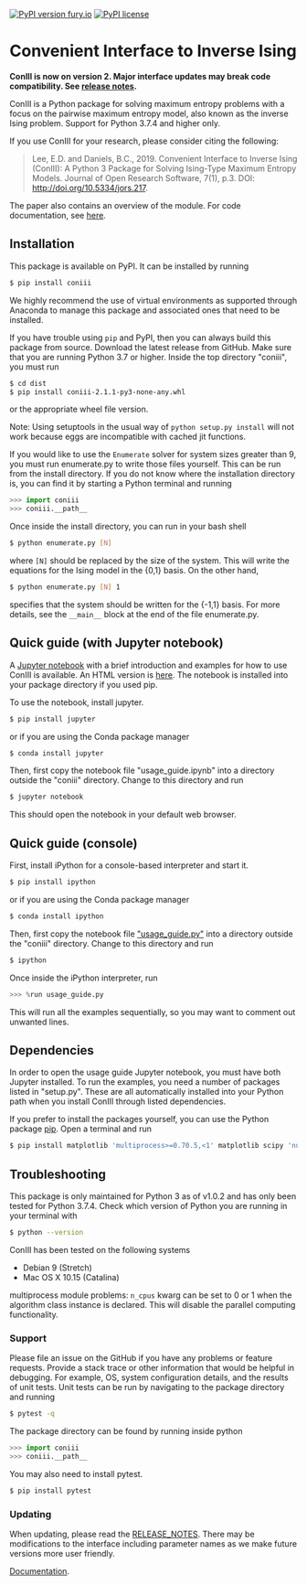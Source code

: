[![PyPI version fury.io](https://badge.fury.io/py/coniii.svg)](https://pypi.python.org/pypi/coniii/) [![PyPI license](https://img.shields.io/pypi/l/coniii.svg)](https://pypi.python.org/pypi/coniii/)

# Convenient Interface to Inverse Ising

**ConIII is now on version 2. Major interface updates may break code compatibility. 
See [release notes](https://github.com/eltrompetero/coniii/blob/py3/RELEASE_NOTES "release notes").**

ConIII is a Python package for solving maximum entropy problems with a focus on the
pairwise maximum entropy model, also known as the inverse Ising problem. Support for
Python 3.7.4 and higher only.

If you use ConIII for your research, please consider citing the following:
> Lee, E.D. and Daniels, B.C., 2019. Convenient Interface to Inverse Ising (ConIII): A
> Python 3 Package for Solving Ising-Type Maximum Entropy Models. Journal of Open Research
> Software, 7(1), p.3. DOI: http://doi.org/10.5334/jors.217.

The paper also contains an overview of the module. For code documentation, see [here](https://eddielee.co/coniii/index.html "Documentation").

## Installation

This package is available on PyPI. It can be installed by running 
```bash
$ pip install coniii
```
We highly recommend the use of virtual environments as supported through Anaconda to
manage this package and associated ones that need to be installed.

If you have trouble using `pip` and PyPI, then you can always build this package from
source.  Download the latest release from GitHub. Make sure that you are running Python
3.7 or higher.  Inside the top directory "coniii", you must run 
```bash
$ cd dist
$ pip install coniii-2.1.1-py3-none-any.whl 
```
or the appropriate wheel file version.  

Note: Using setuptools in the usual way of `python setup.py install` will not work because
eggs are incompatible with cached jit functions.

If you would like to use the `Enumerate` solver for system sizes greater than 9, you must
run enumerate.py to write those files yourself. This can be run from the install
directory.  If you do not know where the installation directory is, you can find it by
starting a Python terminal and running
```python
>>> import coniii
>>> coniii.__path__
```

Once inside the install directory, you can run in your bash shell
```bash
$ python enumerate.py [N]
```

where `[N]` should be replaced by the size of the system. This will write the equations
for the Ising model in the {0,1} basis. On the other hand,

```bash
$ python enumerate.py [N] 1
```

specifies that the system should be written for the {-1,1} basis.  For more details, see
the `__main__` block at the end of the file enumerate.py.

## Quick guide (with Jupyter notebook)

A [Jupyter notebook](https://github.com/eltrompetero/coniii/blob/py3/ipynb/usage_guide.ipynb) with a brief introduction and examples for how to use ConIII is
available. An HTML version is [here](https://github.com/eltrompetero/coniii/blob/py3/ipynb/usage_guide.html). The
notebook is installed into your package directory if you used pip.

To use the notebook, install jupyter. 
```bash
$ pip install jupyter
```
or if you are using the Conda package manager
```bash
$ conda install jupyter
```

Then, first copy the notebook file "usage_guide.ipynb" into a directory outside the
"coniii" directory.  Change to this directory and run
```bash
$ jupyter notebook
```

This should open the notebook in your default web browser.

## Quick guide (console)

First, install iPython for a console-based interpreter and start it.
```bash
$ pip install ipython
```
or if you are using the Conda package manager
```bash
$ conda install ipython
```

Then, first copy the notebook file ["usage_guide.py"](https://github.com/eltrompetero/coniii/blob/py3/ipynb/usage_guide.py) into a directory outside the "coniii" directory.  Change to this directory and run
```bash
$ ipython
```

Once inside the iPython interpreter, run
```python
>>> %run usage_guide.py
```
This will run all the examples sequentially, so you may want to comment out unwanted lines.

## Dependencies

In order to open the usage guide Jupyter notebook, you must have both Jupyter installed.
To run the examples, you need a number of packages listed in "setup.py". These are all
automatically installed into your Python path when you install ConIII through listed
dependencies.

If you prefer to install the packages yourself, you can use the Python package
[pip](https://pypi.org/project/pip/).  Open a terminal and run
```bash
$ pip install matplotlib 'multiprocess>=0.70.5,<1' matplotlib scipy 'numpy>=1.15.4,<2' 'numba>=0.43.0,<1' 'mpmath>=1.1.0' dill joblib
```

## Troubleshooting

This package is only maintained for Python 3 as of v1.0.2 and has only been tested for
Python 3.7.4. Check which version of Python you are running in your terminal
with 
```bash
$ python --version
```

ConIII has been tested on the following systems
* Debian 9 (Stretch)
* Mac OS X 10.15 (Catalina)

multiprocess module problems: `n_cpus` kwarg can be set to 0 or 1 when the algorithm class
instance is declared.  This will disable the parallel computing functionality.

### Support

Please file an issue on the GitHub if you have any problems or feature requests. Provide a
stack trace or other information that would be helpful in debugging. For example, OS,
system configuration details, and the results of unit tests. Unit tests can be run by
navigating to the package directory and running

```bash
$ pytest -q
```

The package directory can be found by running inside python
```python
>>> import coniii
>>> coniii.__path__
```

You may also need to install pytest.
```bash
$ pip install pytest
```

### Updating

When updating, please read the [RELEASE_NOTES](https://github.com/eltrompetero/coniii/blob/py3/RELEASE_NOTES). There may
be modifications to the interface including parameter names as we make future versions
more user friendly.

[Documentation](https://eddielee.co/coniii/index.html "Documentation").
